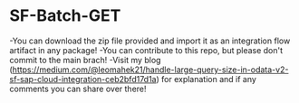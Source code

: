 # SF-Batch-GET

-You can download the zip file provided and import it as an integration flow artifact in any package! -You can contribute to this repo, but please don't commit to the main brach! -Visit my blog (https://medium.com/@leomahek21/handle-large-query-size-in-odata-v2-sf-sap-cloud-integration-ceb2bfd17d1a) for explanation and if any comments you can share over there!
